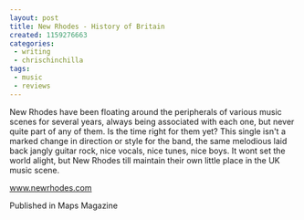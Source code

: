 ```yaml
---
layout: post
title: New Rhodes - History of Britain
created: 1159276663
categories:
 - writing
 - chrischinchilla
tags: 
 - music 
 - reviews
---
```


New Rhodes have been floating around the peripherals of various music scenes for several years, always being associated with each one, but never quite part of any of them. Is the time right for them yet? This single isn't a marked change in direction or style for the band, the same melodious laid back jangly guitar rock, nice vocals, nice tunes, nice boys. It wont set the world alight, but New Rhodes till maintain their own little place in the UK music scene.

<a href='https://www.newrhodes.com' target='_blank'>www.newrhodes.com</a>

Published in Maps Magazine
